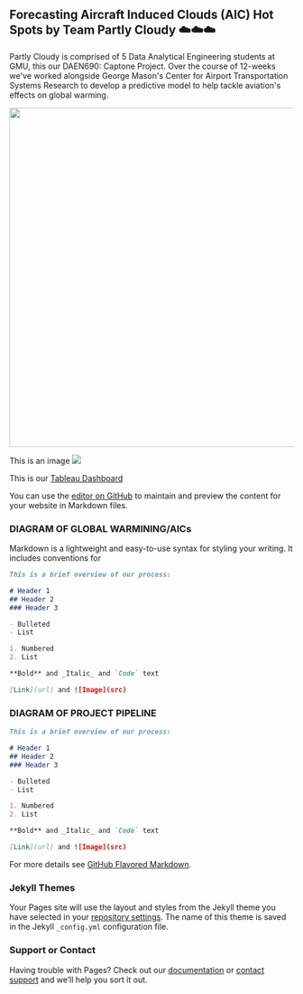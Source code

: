 ## Forecasting Aircraft Induced Clouds (AIC) Hot Spots by Team Partly Cloudy :cloud::cloud::cloud:

Partly Cloudy is comprised of 5 Data Analytical Engineering students at GMU, this our DAEN690: Captone Project. Over the course of 12-weeks we've worked alongside George Mason's Center for Airport Transportation Systems Research to develop a predictive model to help tackle aviation's effects on global warming.

<img src= "test_folder/RF.png" width="600" >

This is an image ![](https://github.com/rina635/partly_cloudy/blob/main/test_folder/RF.png)

This is our [Tableau Dashboard](https://explore.dot.gov/views/ISSRMonthlyCellHoursPOST/MonthlyISSRCell-HoursbyARTCC?%3AshowAppBanner=false&%3Adisplay_count=n&%3AshowVizHome=n&%3Aorigin=viz_share_link&%3AisGuestRedirectFromVizportal=y&%3Aembed=y)

You can use the [editor on GitHub](https://github.com/rina635/partly_cloudy/edit/main/README.md) to maintain and preview the content for your website in Markdown files.

### DIAGRAM OF GLOBAL WARMINING/AICs

Markdown is a lightweight and easy-to-use syntax for styling your writing. It includes conventions for
```markdown
This is a brief overview of our process:

# Header 1
## Header 2
### Header 3

- Bulleted
- List

1. Numbered
2. List

**Bold** and _Italic_ and `Code` text

[Link](url) and ![Image](src)
```
### DIAGRAM OF PROJECT PIPELINE

```markdown
This is a brief overview of our process:

# Header 1
## Header 2
### Header 3

- Bulleted
- List

1. Numbered
2. List

**Bold** and _Italic_ and `Code` text

[Link](url) and ![Image](src)
```

For more details see [GitHub Flavored Markdown](https://guides.github.com/features/mastering-markdown/).

### Jekyll Themes

Your Pages site will use the layout and styles from the Jekyll theme you have selected in your [repository settings](https://github.com/rina635/partly_cloudy/settings/pages). The name of this theme is saved in the Jekyll `_config.yml` configuration file.

### Support or Contact

Having trouble with Pages? Check out our [documentation](https://docs.github.com/categories/github-pages-basics/) or [contact support](https://support.github.com/contact) and we’ll help you sort it out.
